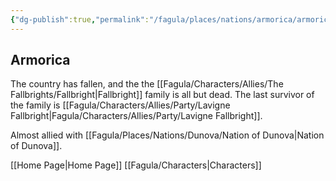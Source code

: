 ```yaml
---
{"dg-publish":true,"permalink":"/fagula/places/nations/armorica/armorica/"}
---
```


Armorica
--
The country has fallen, and the the [[Fagula/Characters/Allies/The Fallbrights/Fallbright\|Fallbright]] family is all but dead. The last survivor of the family is [[Fagula/Characters/Allies/Party/Lavigne Fallbright\|Fagula/Characters/Allies/Party/Lavigne Fallbright]]. 

Almost allied with [[Fagula/Places/Nations/Dunova/Nation of Dunova\|Nation of Dunova]].

[[Home Page\|Home Page]]
[[Fagula/Characters\|Characters]]
